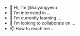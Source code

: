 - 👋 Hi, I’m @haiyangyesu
- 👀 I’m interested in ...
- 🌱 I’m currently learning ...
- 💞️ I’m looking to collaborate on ...
- 📫 How to reach me ...

<!---
haiyangyesu/haiyangyesu is a ✨ special ✨ repository because its `README.md` (this file) appears on your GitHub profile.
You can click the Preview link to take a look at your changes.
--->
